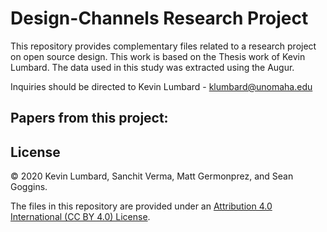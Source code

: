 # Design-Channels Research Project

This repository provides complementary files related to a research project on open source design. This work is based on the Thesis work of Kevin Lumbard. The data used in this study was extracted using the Augur.

Inquiries should be directed to Kevin Lumbard - klumbard@unomaha.edu

## Papers from this project:



## License
&copy; 2020 Kevin Lumbard,  Sanchit Verma, Matt Germonprez, and Sean Goggins.  

The files in this repository are provided under an <a href="https://creativecommons.org/licenses/by/4.0/">Attribution 4.0 International (CC BY 4.0) License</a>.
